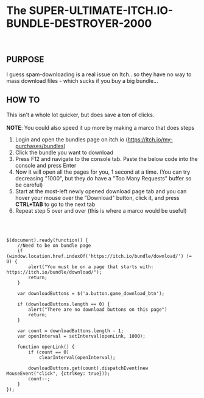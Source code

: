 # The SUPER-ULTIMATE-ITCH.IO-BUNDLE-DESTROYER-2000
<br />

## PURPOSE
I guess spam-downloading is a real issue on Itch.. so they have no way to mass download files - which sucks if you buy a big bundle...
<br />

## HOW TO
This isn't a whole lot quicker, but does save a ton of clicks.
<br />
<br />
**NOTE**: You could also speed it up more by making a marco that does steps 
<br />

1. Login and open the bundles page on itch.io (https://itch.io/my-purchases/bundles)
2. Click the bundle you want to download
3. Press F12 and navigate to the console tab. Paste the below code into the console and press Enter
4. Now it will open all the pages for you, 1 second at a time. (You can try decreasing "1000", but they do have a "Too Many Requests" buffer so be careful)
5. Start at the most-left newly opened download page tab and you can hover your mouse over the "Download" button, click it, and press **CTRL+TAB** to go to the next tab
6. Repeat step 5 over and over (this is where a marco would be useful)
<br />
<br />

```
$(document).ready(function() {
	//Need to be on bundle page
	if (window.location.href.indexOf('https://itch.io/bundle/download/') != 0) {
		alert("You must be on a page that starts with: https://itch.io/bundle/download/");
		return;
	}
	
	var downloadButtons = $('a.button.game_download_btn');
	
	if (downloadButtons.length == 0) {
		alert("There are no download buttons on this page")
		return;
	}
	
	var count = downloadButtons.length - 1;
	var openInterval = setInterval(openLink, 1000);
	
	function openLink() {
		if (count == 0)
			clearInterval(openInterval);
			
		downloadButtons.get(count).dispatchEvent(new MouseEvent("click", {ctrlKey: true}));
		count--;
	}
});
```
